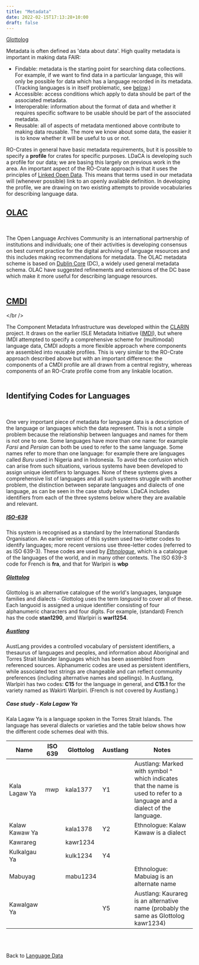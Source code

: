 ```yaml
---
title: "Metadata"
date: 2022-02-15T17:13:28+10:00
draft: false
---
```


[Glottolog](#glottologhttpsglottologorg)

Metadata is often defined as 'data about data'. High quality metadata is important in making data FAIR:
- Findable: metadata is the starting point for searching data collections. For example, if we want to find data in a particular language, this will only be possible for data which has a language recorded in its metadata. (Tracking languages is in itself problematic, see [below](#identifying-codes-for-languages).)
- Accessible: access conditions which apply to data should be part of the associated metadata.
- Interoperable: information about the format of data and whether it requires specific software to be usable should be part of the associated metadata.
- Reusable: all of aspects of metadata mentioned above contribute to making data reusable. The more we know about some data, the easier it is to know whether it will be useful to us or not.

RO-Crates in general have basic metadata requirements, but it is possible to specify a **profile** for crates for specific purposes. LDaCA is developing such a profile for our data; we are basing this largely on previous work in the area. An important aspect of the RO-Crate approach is that it uses the principles of [Linked Open Data](https://en.wikipedia.org/wiki/Linked_data#Linked_open_data). This means that terms used in our metadata will (whenever possible) link to an openly available definition. In developing the profile, we are drawing on two existing attempts to provide vocabularies for describing language data.

## [OLAC](http://www.language-archives.org/)
<br />

The Open Language Archives Community is an international partnership of institutions and individuals; one of their activities is developing consensus on best current practice for the digital archiving of language resources and this includes making recommendations for metadata. The OLAC metadata scheme is based on [Dublin Core](https://www.dublincore.org/) (DC), a widely used general metadata schema. OLAC have suggested refinements and extensions of the DC base which make it more useful for describing language resources.
<br />
<br />

## [CMDI](https://www.clarin.eu/content/component-metadata)
</br />

The Component Metadata Infrastructure was developed within the [CLARIN](https://www.clarin.eu) project. It draws on the earlier ISLE Metadata Initiative ([IMDI](https://en.wikipedia.org/wiki/IMDI)), but where IMDI attempted to specify a comprehensive scheme for (multimodal) language data, CMDI adopts a more flexible approach where components are assembled into reusable profiles. This is very similar to the RO-Crate approach described above but with an important difference: the components of a CMDI profile are all drawn from a central registry, whereas components of an RO-Crate profile come from any linkable location.
<br />
<br />

## Identifying Codes for Languages
<br />

One very important piece of metadata for language data is a description of the language or languages which the data represent. This is not a simple problem because the relationship between languages and names for them is not one to one. Some languages have more than one name: for example *Farsi* and *Persian* can both be used to refer to the same language. Some names refer to more than one language: for example there are languages called *Buru* used in Nigeria and in Indonesia. To avoid the confusion which can arise from such situations, various systems have been developed to assign unique identifiers to languages. None of these systems gives a comprehensive list of languages and all such systems struggle with another problem, the distinction between separate languages and dialects of one language, as can be seen in the case study below. LDaCA includes identifiers from each of the three systems below where they are available and relevant.

##### [ISO-639](https://iso639-3.sil.org/)
This system is recognised as a standard by the International Standards Organisation. An earlier version of this system used two-letter codes to identify languages; more recent versions use three-letter codes (referred to as ISO 639-3). These codes are used by *[Ethnologue](https://www.ethnologue.com/)*, which is a catalogue of the languages of the world, and in many other contexts. The ISO 639-3 code for French is **fra**, and that for Warlpiri is **wbp**

##### [Glottolog](https://glottolog.org/)
Glottolog is an alternative catalogue of the world's languages, language families and dialects - Glottolog uses the term *languoid* to cover all of these. Each languoid is assigned a unique identifier consisting of four alphanumeric characters and four digits. For example, (standard) French has the code **stan1290**, amd Warlpiri is **warl1254**.

##### [Austlang](https://collection.aiatsis.gov.au/austlang/about)

AustLang provides a controlled vocabulary of persistent identifiers, a thesaurus of languages and peoples, and information about Aboriginal and Torres Strait Islander languages which has been assembled from referenced sources. Alphanumeric codes are used as persistent identifiers, while associated text strings are changeable and can reflect community preferences (including alternative names and spellings). In Austlang, Warlpiri has two codes: **C15** for the language in general, and **C15.1** for the variety named as Wakirti Warlpiri. (French is not covered by Austlang.)

##### Case study - Kala Lagaw Ya

Kala Lagaw Ya is a language spoken in the Torres Strait Islands. The language has several dialects or varieties and the table below shows how the different code schemes deal with this.

| Name           | ISO 639 | Glottolog | Austlang | Notes                                                                                                                      |
|----------------|---------|-----------|----------|----------------------------------------------------------------------------------------------------------------------------|
| Kala Lagaw Ya  | mwp     | kala1377  | Y1       | Austlang: Marked with symbol ^ which indicates that the name is used to refer to a language and a dialect of the language. |
| Kalaw Kawaw Ya |         | kala1378  | Y2       | Ethnologue: Kalaw Kawaw is a dialect                                                                                       |
| Kawrareg       |         | kawr1234  |          |                                                                                                                            |
| Kulkalgau Ya   |         | kulk1234  | Y4       |                                                                                                                            |
| Mabuyag        |         | mabu1234  |          | Ethnologue: Mabuiag is an alternate name                                                                                   |
| Kawalgaw Ya    |         |           | Y5       | Austlang: Kaurareg is an alternative name (probably the same as Glottolog kawr1234)                                         |

<br />
<br />

Back to [Language Data](../data/)
